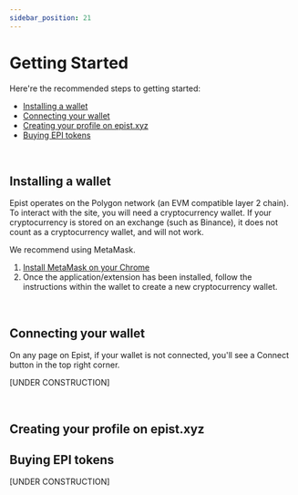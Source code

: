```yaml
---
sidebar_position: 21
---
```


# Getting Started 

Here're the recommended steps to getting started:
  - [Installing a wallet](#installing-a-wallet)
  - [Connecting your wallet](#connecting-your-wallet)
  - [Creating your profile on epist.xyz](#creating-your-profile-on-epistxyz)
  - [Buying EPI tokens](#buying-epi-tokens)

<br/>

## Installing a wallet
Epist operates on the Polygon network (an EVM compatible layer 2 chain). To interact with the site, you will need a cryptocurrency wallet. If your cryptocurrency is stored on an exchange (such as Binance), it does not count as a cryptocurrency wallet, and will not work. <br/>

We recommend using MetaMask.
1. [Install MetaMask on your Chrome](https://chrome.google.com/webstore/detail/metamask/nkbihfbeogaeaoehlefnkodbefgpgknn?hl=en)
2. Once the application/extension has been installed, follow the instructions within the wallet to create a new cryptocurrency wallet.

<br/>

## Connecting your wallet
On any page on Epist, if your wallet is not connected, you'll see a Connect button in the top right corner.

[UNDER CONSTRUCTION]

<br/>

## Creating your profile on epist.xyz



## Buying EPI tokens

[UNDER CONSTRUCTION]